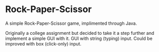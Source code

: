 # Rock-Paper-Scissor
A simple Rock-Paper-Scissor game, implimented through Java.

Originally a college assignment but decided to take it a step further and implement a simple GUI with it.
GUI with string (typing) input. Could be improved with box (click-only) input.
